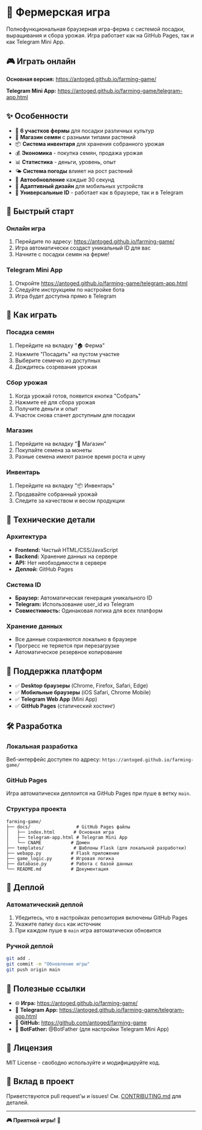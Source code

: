 # 🌾 Фермерская игра

Полнофункциональная браузерная игра-ферма с системой посадки, выращивания и сбора урожая. Игра работает как на GitHub Pages, так и как Telegram Mini App.

## 🎮 Играть онлайн

**Основная версия:** https://antoged.github.io/farming-game/

**Telegram Mini App:** https://antoged.github.io/farming-game/telegram-app.html

## ✨ Особенности

- 🌱 **6 участков фермы** для посадки различных культур
- 🛒 **Магазин семян** с разными типами растений
- 📦 **Система инвентаря** для хранения собранного урожая
- 💰 **Экономика** - покупка семян, продажа урожая
- 📊 **Статистика** - деньги, уровень, опыт
- 🌤️ **Система погоды** влияет на рост растений
- 🔄 **Автообновление** каждые 30 секунд
- 📱 **Адаптивный дизайн** для мобильных устройств
- 🎯 **Универсальные ID** - работает как в браузере, так и в Telegram

## 🚀 Быстрый старт

### Онлайн игра
1. Перейдите по адресу: https://antoged.github.io/farming-game/
2. Игра автоматически создаст уникальный ID для вас
3. Начните с посадки семян на ферме!

### Telegram Mini App
1. Откройте https://antoged.github.io/farming-game/telegram-app.html
2. Следуйте инструкциям по настройке бота
3. Игра будет доступна прямо в Telegram

## 🎯 Как играть

### Посадка семян
1. Перейдите на вкладку "🏠 Ферма"
2. Нажмите "Посадить" на пустом участке
3. Выберите семечко из доступных
4. Дождитесь созревания урожая

### Сбор урожая
1. Когда урожай готов, появится кнопка "Собрать"
2. Нажмите её для сбора урожая
3. Получите деньги и опыт
4. Участок снова станет доступным для посадки

### Магазин
1. Перейдите на вкладку "🛒 Магазин"
2. Покупайте семена за монеты
3. Разные семена имеют разное время роста и цену

### Инвентарь
1. Перейдите на вкладку "📦 Инвентарь"
2. Продавайте собранный урожай
3. Следите за качеством и весом продукции

## 🔧 Технические детали

### Архитектура
- **Frontend:** Чистый HTML/CSS/JavaScript
- **Backend:** Хранение данных на сервере
- **API:** Нет необходимости в сервере
- **Деплой:** GitHub Pages

### Система ID
- **Браузер:** Автоматическая генерация уникального ID
- **Telegram:** Использование user_id из Telegram
- **Совместимость:** Одинаковая логика для всех платформ

### Хранение данных
- Все данные сохраняются локально в браузере
- Прогресс не теряется при перезагрузке
- Автоматическое резервное копирование

## 📱 Поддержка платформ

- ✅ **Desktop браузеры** (Chrome, Firefox, Safari, Edge)
- ✅ **Мобильные браузеры** (iOS Safari, Chrome Mobile)
- ✅ **Telegram Web App** (Mini App)
- ✅ **GitHub Pages** (статический хостинг)

## 🛠️ Разработка

### Локальная разработка
Веб-интерфейс доступен по адресу: `https://antoged.github.io/farming-game/`

### GitHub Pages
Игра автоматически деплоится на GitHub Pages при пуше в ветку `main`.

### Структура проекта
```
farming-game/
├── docs/                 # GitHub Pages файлы
│   ├── index.html       # Основная игра
│   ├── telegram-app.html # Telegram Mini App
│   └── CNAME           # Домен
├── templates/           # Шаблоны Flask (для локальной разработки)
├── webapp.py           # Flask приложение
├── game_logic.py       # Игровая логика
├── database.py         # Работа с базой данных
└── README.md           # Документация
```

## 🚀 Деплой

### Автоматический деплой
1. Убедитесь, что в настройках репозитория включены GitHub Pages
2. Укажите папку `docs` как источник
3. При каждом пуше в `main` игра автоматически обновится

### Ручной деплой
```bash
git add .
git commit -m "Обновление игры"
git push origin main
```

## 🔗 Полезные ссылки

- 🌐 **Игра:** https://antoged.github.io/farming-game/
- 📱 **Telegram App:** https://antoged.github.io/farming-game/telegram-app.html
- 📁 **GitHub:** https://github.com/antoged/farming-game
- 🤖 **BotFather:** @BotFather (для настройки Telegram Mini App)

## 📄 Лицензия

MIT License - свободно используйте и модифицируйте код.

## 🤝 Вклад в проект

Приветствуются pull request'ы и issues! См. [CONTRIBUTING.md](CONTRIBUTING.md) для деталей.

---

**🎮 Приятной игры!** 🌾

